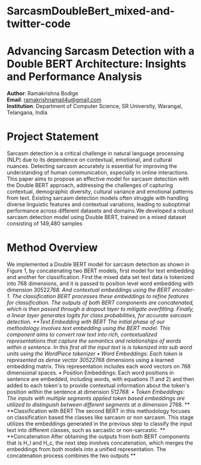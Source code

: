 # SarcasmDoubleBert_mixed-and-twitter-code
# Advancing Sarcasm Detection with a Double BERT Architecture: Insights and Performance Analysis

**Author**: Ramakrishna Bodige  
**Email**: ramakrishnamail4u@gmail.com  
**Institution**: Department of Computer Science, SR University, Warangal, Telangana, India
# Project Statement
Sarcasm detection is a critical challenge in natural language processing (NLP) due to its dependence on contextual, emotional, and cultural nuances. Detecting sarcasm accurately is essential for improving the understanding of human communication, especially in online interactions. This paper aims to propose an effective model for sarcasm detection with the Double BERT approach, addressing the challenges of capturing contextual, demographic diversity, cultural variance and emotional patterns from text. Existing sarcasm detection models often struggle with handling diverse linguistic features and contextual variations, leading to suboptimal performance across different datasets and domains.We developed a robust sarcasm detection model using Double BERT, trained on a mixed dataset consisting of 149,480 samples
# Method Overview
We implemented a Double BERT model for sarcasm detection as shown in Figure 1, by concatenating two BERT models, first model for text embedding and another for classification. First the mixed data set text data is tokenized into 768 dimensions, and it is passed to position level word embedding with dimension 30522*768. And contextual embeddings using the BERT encoder-1. The classification BERT processes these embeddings to refine features for classification. The outputs of both BERT components are concatenated, which is then passed through a dropout layer to mitigate overfitting. Finally, a linear layer generates logits for class probabilities, for accurate sarcasm detection.
**Text Embedding with BERT
The initial phase of our methodology involves text embedding using the BERT model. This component aims to convert raw text into rich, contextualized representations that capture the semantics and relationships of words within a sentence. In this first all the input text is is tokenized into sub word units using the WordPiece tokenizer
•	Word Embeddings: Each token is represented as dense vector 30522*768 dimensions using a learned embedding matrix. This representation includes each word vectors on 768 dimensional spaces.
•	Position Embeddings: Each word positions in sentence are embedded, including words, with equations (1 and 2) and then added to each token's to provide contextual information about the token's position within the sentence at dimension 512*768.
•	Token Embeddings: The inputs with multiple segments applied token based embeddings are utilized to distinguish between different segments at a dimension 2*768.
**
**Classification with BERT
The second BERT in this methodology focuses on classification based the classes like sarcasm or non sarcasm. This stage utilizes the embeddings generated in the previous step to classify the input text into different classes, such as sarcastic or non-sarcastic. **
**Concatenation
After obtaining the outputs from both BERT components that is H_l  and H_c, the next step involves concatenation, which merges the embeddings from both models into a unified representation. The concatenation process combines the two outputs 
**
